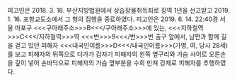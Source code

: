 피고인은 2018. 3. 16. 부산지방법원에서 상습장물취득죄로 징역 1년을 선고받고 2019. 1. 16. 포항교도소에서 그 형의 집행을 종료하였다.
피고인은 2019. 6. 14. 22:40경 서울 마포구 <<<구아래주소>>>B<<</구아래주소>>>에 있는, <<<지하철역>>>C<<</지하철역>>>역 <<<번>>>9<<</번>>>번 출구 앞에서, 남편과 함께 길을 걷고 있던 피해자 <<<내국인이름>>>D<<</내국인이름>>>(가명, 여, 당시 28세)를 보고 피해자의 뒤쪽으로 다가가 갑자기 피해자의 왼쪽 옆구리와 가슴 사이로 오른손을 깊이 넣어 손바닥으로 피해자의 가슴 옆부분을 수회 만져 강제로 피해자를 추행하였다.